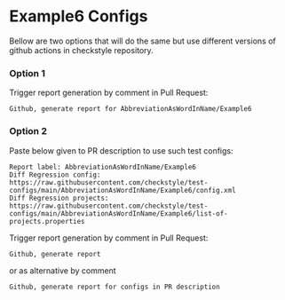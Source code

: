 # Example6 Configs

Bellow are two options that will do the same but use different versions
of github actions in checkstyle repository.


### Option 1
Trigger report generation by comment in Pull Request:
```
Github, generate report for AbbreviationAsWordInName/Example6
```

### Option 2

Paste below given to PR description to use such test configs:
```
Report label: AbbreviationAsWordInName/Example6
Diff Regression config: https://raw.githubusercontent.com/checkstyle/test-configs/main/AbbreviationAsWordInName/Example6/config.xml
Diff Regression projects: https://raw.githubusercontent.com/checkstyle/test-configs/main/AbbreviationAsWordInName/Example6/list-of-projects.properties
```

Trigger report generation by comment in Pull Request:
```
Github, generate report
```
or as alternative by comment
```
Github, generate report for configs in PR description
```
